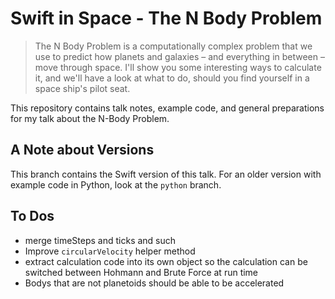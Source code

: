 # Swift in Space - The N Body Problem

> The N Body Problem is a computationally complex problem that we use to predict how planets and galaxies – and everything in between – move through space. I'll show you some interesting ways to calculate it, and we'll have a look at what to do, should you find yourself in a space ship's pilot seat.

This repository contains talk notes, example code, and general preparations for my talk about the N-Body Problem.

## A Note about Versions

This branch contains the Swift version of this talk. For an older version with example code in Python, look at the `python` branch.

## To Dos

- merge timeSteps and ticks and such
- Improve `circularVelocity` helper method
- extract calculation code into its own object so the calculation can be switched between Hohmann and Brute Force at run time
- Bodys that are not planetoids should be able to be accelerated
